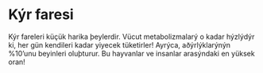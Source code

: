 # Kýr faresi

Kýr fareleri küçük harika þeylerdir. Vücut metabolizmalarý o kadar hýzlýdýr ki,
her gün kendileri kadar yiyecek tüketirler! Ayrýca, aðýrlýklarýnýn %10’unu
beyinleri oluþturur. Bu hayvanlar ve insanlar arasýndaki en yüksek oran!
